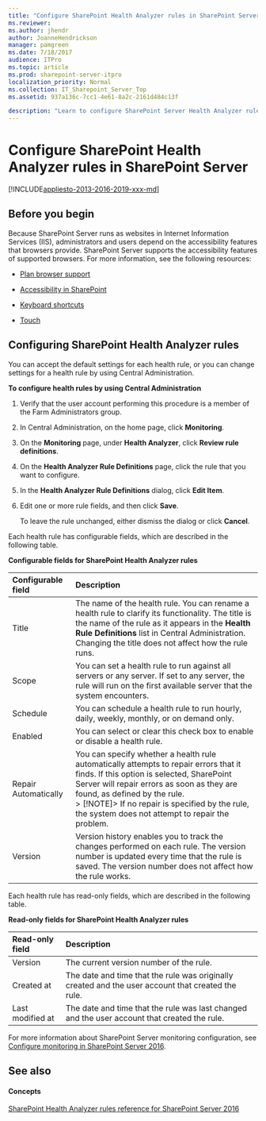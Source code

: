 ```yaml
---
title: "Configure SharePoint Health Analyzer rules in SharePoint Server"
ms.reviewer: 
ms.author: jhendr
author: JoanneHendrickson
manager: pamgreen
ms.date: 7/18/2017
audience: ITPro
ms.topic: article
ms.prod: sharepoint-server-itpro
localization_priority: Normal
ms.collection: IT_Sharepoint_Server_Top
ms.assetid: 937a136c-7cc1-4e61-8a2c-2161d484c13f

description: "Learn to configure SharePoint Server Health Analyzer rules by using Central Administration."
---
```


# Configure SharePoint Health Analyzer rules in SharePoint Server

[!INCLUDE[appliesto-2013-2016-2019-xxx-md](../includes/appliesto-2013-2016-2019-xxx-md.md)] 
  
## Before you begin
<a name="begin"> </a>

Because SharePoint Server runs as websites in Internet Information Services (IIS), administrators and users depend on the accessibility features that browsers provide. SharePoint Server supports the accessibility features of supported browsers. For more information, see the following resources:
  
- [Plan browser support](https://docs.microsoft.com/en-us/sharepoint/install/browser-support-planning-0)
    
- [Accessibility in SharePoint](https://docs.microsoft.com/en-us/sharepoint/dev/general-development/accessibility-in-sharepoint)
    
- [Keyboard shortcuts](https://support.office.com/article/keyboard-shortcuts-in-sharepoint-online-466e33ee-613b-4f47-96bb-1c20f20b1015)
    
- [Touch](https://go.microsoft.com/fwlink/p/?LinkId=246506)
    
## Configuring SharePoint Health Analyzer rules
<a name="begin"> </a>

You can accept the default settings for each health rule, or you can change settings for a health rule by using Central Administration.
  
 **To configure health rules by using Central Administration**
  
1. Verify that the user account performing this procedure is a member of the Farm Administrators group. 
    
2. In Central Administration, on the home page, click **Monitoring**.
    
3. On the **Monitoring** page, under **Health Analyzer**, click **Review rule definitions**.
    
4. On the **Health Analyzer Rule Definitions** page, click the rule that you want to configure. 
    
5. In the **Health Analyzer Rule Definitions** dialog, click **Edit Item**.
    
6. Edit one or more rule fields, and then click **Save**.
    
    To leave the rule unchanged, either dismiss the dialog or click **Cancel**.
    
Each health rule has configurable fields, which are described in the following table.
  
**Configurable fields for SharePoint Health Analyzer rules**

|**Configurable field**|**Description**|
|:-----|:-----|
|Title  <br/> |The name of the health rule. You can rename a health rule to clarify its functionality. The title is the name of the rule as it appears in the **Health Rule Definitions** list in Central Administration.  <br/> Changing the title does not affect how the rule runs.  <br/> |
|Scope  <br/> |You can set a health rule to run against all servers or any server. If set to any server, the rule will run on the first available server that the system encounters.  <br/> |
|Schedule  <br/> |You can schedule a health rule to run hourly, daily, weekly, monthly, or on demand only.  <br/> |
|Enabled  <br/> |You can select or clear this check box to enable or disable a health rule.  <br/> |
|Repair Automatically  <br/> |You can specify whether a health rule automatically attempts to repair errors that it finds. If this option is selected, SharePoint Server will repair errors as soon as they are found, as defined by the rule.  <br/> > [!NOTE]> If no repair is specified by the rule, the system does not attempt to repair the problem.           |
|Version  <br/> |Version history enables you to track the changes performed on each rule. The version number is updated every time that the rule is saved. The version number does not affect how the rule works.  <br/> |
   
Each health rule has read-only fields, which are described in the following table.
  
**Read-only fields for SharePoint Health Analyzer rules**

|**Read-only field**|**Description**|
|:-----|:-----|
|Version  <br/> |The current version number of the rule.  <br/> |
|Created at  <br/> |The date and time that the rule was originally created and the user account that created the rule.  <br/> |
|Last modified at  <br/> |The date and time that the rule was last changed and the user account that created the rule.  <br/> |
   
For more information about SharePoint Server monitoring configuration, see [Configure monitoring in SharePoint Server 2016](configure-monitoring.md).
  
## See also
<a name="begin"> </a>

#### Concepts

[SharePoint Health Analyzer rules reference for SharePoint Server 2016](../technical-reference/sharepoint-health-analyzer-rules-reference.md)

